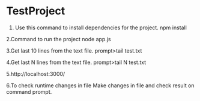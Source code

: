 # TestProject

1. Use this command to install dependencies for the project.
        npm install
        
2.Command to run the project
        node app.js
  
3.Get last 10 lines from the text file.
         prompt>tail test.txt
         
4.Get last N lines from the text file.
         prompt>tail N test.txt
         
5.http://localhost:3000/ 

6.To check runtime changes in file
      Make changes in file and check result on command prompt.
